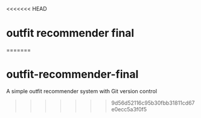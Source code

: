 <<<<<<< HEAD
# outfit recommender final
=======
# outfit-recommender-final
A simple outfit recommender system with Git version control
>>>>>>> 9d56d52116c95b30fbb31811cd67e0ecc5a3f0f5
